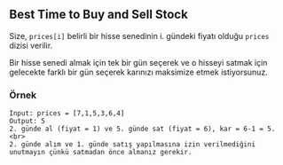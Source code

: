 ## Best Time to Buy and Sell Stock

Size, <code>prices[i]</code> belirli bir hisse senedinin i. gündeki fiyatı olduğu  <code>prices</code> dizisi verilir.

Bir hisse senedi almak için tek bir gün seçerek ve o hisseyi satmak için gelecekte farklı bir gün seçerek karınızı maksimize etmek istiyorsunuz.
### Örnek
    Input: prices = [7,1,5,3,6,4]
    Output: 5
    2. günde al (fiyat = 1) ve 5. günde sat (fiyat = 6), kar = 6-1 = 5. <br>
    2. günde alım ve 1. günde satış yapılmasına izin verilmediğini unutmayın çünkü satmadan önce almanız gerekir.



